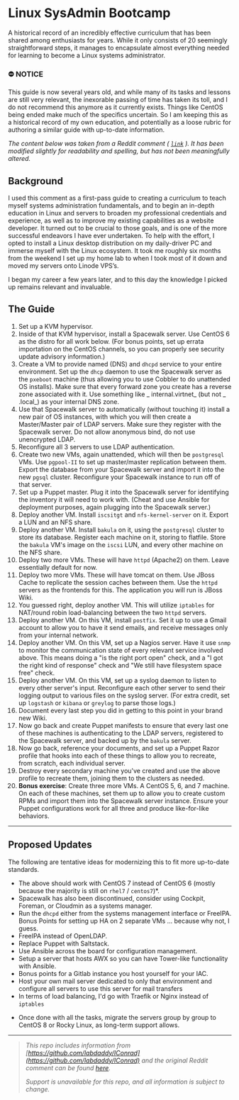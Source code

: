 # Linux SysAdmin Bootcamp
A historical record of an incredibly effective curriculum that has been shared among enthusiasts for years. While it only consists of 20 seemingly straightforward steps, it manages to encapsulate almost everything needed for learning to become a Linux systems administrator.

### :no_entry: NOTICE

This guide is now several years old, and while many of its tasks and lessons are still very relevant, the inexorable passing of time has taken its toll, and I do not recommend this anymore as it currently exists. Things like CentOS being ended make much of the specifics uncertain. So I am keeping this as a historical record of my own education, and potentially as a loose rubric for authoring a similar guide with up-to-date information.

_The content below was taken from a Reddit comment ( [`link`](https://www.reddit.com/r/linuxadmin/comments/2s924h/comment/cnnw1ma/) ). It has been modified slightly for readability and spelling, but has not been meaningfully altered._

## Background

I used this comment as a first-pass guide to creating a curriculum to teach myself systems administration fundamentals, and to begin an in-depth education in Linux and servers to broaden my professional credentials and experience, as well as to improve my existing capabilities as a website developer. It turned out to be crucial to those goals, and is one of the more successful endeavors I have ever undertaken. To help with the effort, I opted to install a Linux desktop distribution on my daily-driver PC and immerse myself with the Linux ecosystem. It took me roughly six months from the weekend I set up my home lab to when I took most of it down and moved my servers onto Linode VPS’s.

I began my career a few years later, and to this day the knowledge I picked up remains relevant and invaluable.


## The Guide
 
1. Set up a KVM hypervisor.
2. Inside of that KVM hypervisor, install a Spacewalk server. Use CentOS 6 as the distro for all work below. (For bonus points, set up errata importation on the CentOS channels, so you can properly see security update advisory information.)
3. Create a VM to provide named (DNS) and `dhcpd` service to your entire environment. Set up the `dhcp` daemon to use the Spacewalk server as the `pxeboot` machine (thus allowing you to use Cobbler to do unattended OS installs). Make sure that every forward zone you create has a reverse zone associated with it. Use something like _ internal.virtnet_ (but not _ .local_) as your internal DNS zone.
4. Use that Spacewalk server to automatically (without touching it) install a new pair of OS instances, with which you will then create a Master/Master pair of LDAP servers. Make sure they register with the Spacewalk server. Do not allow anonymous bind, do not use unencrypted LDAP.
5. Reconfigure all 3 servers to use LDAP authentication.
6. Create two new VMs, again unattended, which will then be `postgresql` VMs. Use `pgpool-II` to set up master/master replication between them. Export the database from your Spacewalk server and import it into the new `pgsql` cluster. Reconfigure your Spacewalk instance to run off of that server.
7. Set up a Puppet master. Plug it into the Spacewalk server for identifying the inventory it will need to work with. (Cheat and use Ansible for deployment purposes, again plugging into the Spacewalk server.)
8. Deploy another VM. Install `iscsitgt` and `nfs-kernel-server` on it. Export a LUN and an NFS share.
9. Deploy another VM. Install `bakula` on it, using the `postgresql` cluster to store its database. Register each machine on it, storing to flatfile. Store the `bakula` VM's image on the `iscsi` LUN, and every other machine on the NFS share.
10. Deploy two more VMs. These will have `httpd` (Apache2) on them. Leave essentially default for now.
11. Deploy two more VMs. These will have tomcat on them. Use JBoss Cache to replicate the session caches between them. Use the `httpd` servers as the frontends for this. The application you will run is JBoss Wiki.
12. You guessed right, deploy another VM. This will utilize `iptables` for NAT/round robin load-balancing between the two `httpd` servers.
13. Deploy another VM. On this VM, install `postfix`. Set it up to use a Gmail account to allow you to have it send emails, and receive messages only from your internal network.
14. Deploy another VM. On this VM, set up a Nagios server. Have it use `snmp` to monitor the communication state of every relevant service involved above. This means doing a "is the right port open" check, and a "I got the right kind of response" check and "We still have filesystem space free" check.
15. Deploy another VM. On this VM, set up a syslog daemon to listen to every other server's input. Reconfigure each other server to send their logging output to various files on the syslog server. (For extra credit, set up `logstash` or `kibana` or `greylog` to parse those logs.)
16. Document every last step you did in getting to this point in your brand new Wiki.
17. Now go back and create Puppet manifests to ensure that every last one of these machines is authenticating to the LDAP servers, registered to the Spacewalk server, and backed up by the `bakula` server.
18. Now go back, reference your documents, and set up a Puppet Razor profile that hooks into each of these things to allow you to recreate, from scratch, each individual server.
19. Destroy every secondary machine you've created and use the above profile to recreate them, joining them to the clusters as needed.
20. **Bonus exercise**: Create three more VMs. A CentOS 5, 6, and 7 machine. On each of these machines, set them up to allow you to create custom RPMs and import them into the Spacewalk server instance. Ensure your Puppet configurations work for all three and produce like-for-like behaviors.

---

## Proposed Updates

The following are tentative ideas for modernizing this to fit more up-to-date standards.

- The above should work with CentOS 7 instead of CentOS 6 (mostly because the majority is still on `rhel7` / `centos7`)*.
- Spacewalk has also been discontinued, consider using Cockpit, Foreman, or Cloudmin as a systems manager.
- Run the `dhcpd` either from the systems management interface or FreeIPA. Bonus Points for setting up HA on 2 separate VMs ... because why not, I guess.
- FreeIPA instead of OpenLDAP.
- Replace Puppet with Saltstack.
- Use Ansible across the board for configuration management.
- Setup a server that hosts AWX so you can have Tower-like functionality with Ansible.
- Bonus points for a Gitlab instance you host yourself for your IAC.
- Host your own mail server dedicated to only that environment and configure all servers to use this server for mail transfers
- In terms of load balancing, I'd go with Traefik or Nginx instead of `iptables`

* Once done with all the tasks, migrate the servers group by group to CentOS 8 or Rocky Linux, as long-term support allows.

---

> _This repo includes information from [https://github.com/labdaddy/IConrad](https://github.com/labdaddy/IConrad) and the original Reddit comment can be found [here](https://www.reddit.com/r/linuxadmin/comments/2s924h/comment/cnnw1ma/)._
> 
> _Support is unavailable for this repo, and all information is subject to change._
